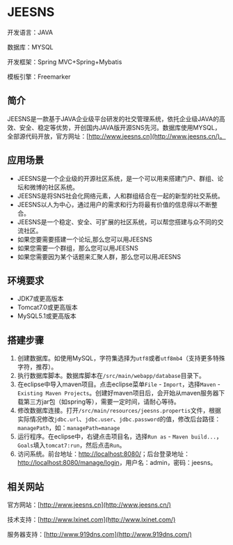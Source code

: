 # JEESNS
开发语言：JAVA

数据库：MYSQL

开发框架：Spring MVC+Spring+Mybatis

模板引擎：Freemarker

## 简介
JEESNS是一款基于JAVA企业级平台研发的社交管理系统，依托企业级JAVA的高效、安全、稳定等优势，开创国内JAVA版开源SNS先河。数据库使用MYSQL，全部源代码开放，官方网址：[http://www.jeesns.cn](http://www.jeesns.cn/)。

## 应用场景
- JEESNS是一个企业级的开源社区系统，是一个可以用来搭建门户、群组、论坛和微博的社区系统。
- JEESNS是将SNS社会化网络元素，人和群组结合在一起的新型的社交系统。
- JEESNS以人为中心，通过用户的需求和行为将最有价值的信息得以不断整合。
- JEESNS是一个稳定、安全、可扩展的社区系统，可以帮您搭建与众不同的交流社区。
- 如果您要需要搭建一个论坛,那么您可以用JEESNS
- 如果您需要一个群组，那么您可以用JEESNS
- 如果您需要因为某个话题来汇聚人群，那么您可以用JEESNS

## 环境要求

- JDK7或更高版本
- Tomcat7.0或更高版本
- MySQL5.1或更高版本

## 搭建步骤

1. 创建数据库。如使用MySQL，字符集选择为`utf8`或者`utf8mb4`（支持更多特殊字符，推荐）。
2. 执行数据库脚本。数据库脚本在`/src/main/webapp/database`目录下。
3. 在eclipse中导入maven项目。点击eclipse菜单`File` - `Import`，选择`Maven` - `Existing Maven Projects`。创建好maven项目后，会开始从maven服务器下载第三方jar包（如spring等），需要一定时间，请耐心等待。
4. 修改数据库连接。打开`/src/main/resources/jeesns.propertis`文件，根据实际情况修改`jdbc.url`、`jdbc.user`、`jdbc.password`的值，修改后台路径：`managePath`，如：`managePath=manage`
5. 运行程序。在eclipse中，右键点击项目名，选择`Run as` - `Maven build...`，`Goals`填入`tomcat7:run`，然后点击`Run`。
6. 访问系统。前台地址：[http://localhost:8080/](http://localhost:8080/)；后台登录地址：[http://localhost:8080/manage/login](http://localhost:8080/manage/login)，用户名：admin，密码：jeesns。

## 相关网站
官方网站：[http://www.jeesns.cn](http://www.jeesns.cn/)

技术支持：[http://www.lxinet.com](http://www.lxinet.com/)

服务器支持：[http://www.919dns.com](http://www.919dns.com/)
